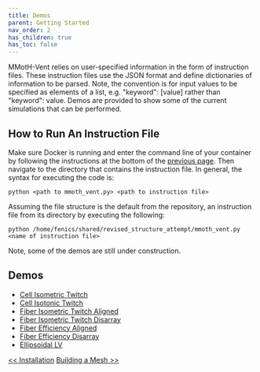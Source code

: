 ```yaml
---
title: Demos
parent: Getting Started
nav_order: 2
has_children: true
has_toc: false
---
```


MMotH-Vent relies on user-specified information in the form of instruction files. These instruction files use the JSON format and define dictionaries of information to be parsed. Note, the convention is for input values to be specified as elements of a list, e.g. "keyword": [value] rather than "keyword": value. Demos are provided to show some of the current simulations that can be performed. 

How to Run An Instruction File
------------------------------
Make sure Docker is running and enter the command line of your container by following the instructions at the bottom of the [previous page](../installation/installation.md#enter-container-command-line). Then navigate to the directory that contains the instruction file. In general, the syntax for executing the code is:

```
python <path to mmoth_vent.py> <path to instruction file>
```

Assuming the file structure is the default from the repository, an instruction file from its directory by executing the following:

```
python /home/fenics/shared/revised_structure_attempt/mmoth_vent.py <name of instruction file>
```

Note, some of the demos are still under construction.  

Demos  
-----
- [Cell Isometric Twitch](/cell_isometric_demo_page/single_cell_isometric_demo_page.md)
- [Cell Isotonic Twitch](/cell_isotonic_twitch_page/cell_isotonic_twitch_demo.md)
- [Fiber Isometric Twitch Aligned](/fiber_isometric_twitch_with_compliance_page/fiber_isometric_twitch_with_compliance_demo.md)
- [Fiber Isometric Twitch Disarray](/fiber_isometric_twitch_with_compliance_disarray/fiber_isometric_twitch_with_compliance_disarray_demo.md)
- [Fiber Efficiency Aligned](/fiber_efficiency_aligned/fiber_efficiency_aligned_demo.md)
- [Fiber Efficiency Disarray](/fiber_efficiency_disarray/fiber_efficiency_disarray_demo.md)
- [Ellipsoidal LV](/ventricle_ellipsoid_page/ventricle_ellipsoid_demo.md)


<a href="../installation/installation.html" class="btn btn--primary"><< Installation</a>
<a href="../building_a_mesh/mesh_generation_readme.html" class="btn btn--primary">Building a Mesh >></a>
